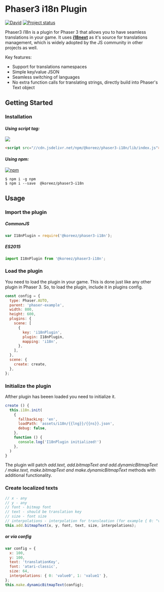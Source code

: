 # Phaser3 i18n Plugin

[![David](https://david-dm.org/koreezgames/phaser3-i18n-plugin.svg)]() [![Project status](https://img.shields.io/badge/status-active-brightgreen.svg)](#status)

Phaser3 i18n is a plugin for Phaser 3 that allows you to have seamless translations in your game. It uses **[i18next](https://github.com/i18next/i18next)** as it's source for translations management, which is widely adopted by the JS community in other projects as well.

Key features:

- Support for translations namespaces
- Simple key/value JSON
- Seamless switching of languages
- No extra function calls for translating strings, directly build into Phaser's Text object

## Getting Started

### Installation

#### **_Using script tag:_**

[![](https://data.jsdelivr.com/v1/package/npm/@koreez/phaser3-i18n/badge?style=rounded)](https://www.jsdelivr.com/package/npm/@koreez/phaser3-i18n/lib/index.js)

```html
<script src="//cdn.jsdelivr.net/npm/@koreez/phaser3-i18n/lib/index.js"></script>
```

#### **_Using npm:_**

[![npm](https://img.shields.io/npm/dt/@koreez/phaser3-i18n.svg)](https://www.npmjs.com/package/@koreez/phaser3-i18n)

```shell
$ npm i -g npm
$ npm i --save  @koreez/phaser3-i18n
```

## Usage

### Import the plugin

##### **_CommonJS_**

```javascript
var I18nPlugin = require('@koreez/phaser3-i18n');
```

##### **_ES2015_**

```javascript
import I18nPlugin from '@koreez/phaser3-i18n';
```

### Load the plugin

You need to load the plugin in your game. This is done just like any other plugin in Phaser 3.
So, to load the plugin, include it in plugins config.

```javascript
const config = {
  type: Phaser.AUTO,
  parent: 'phaser-example',
  width: 800,
  height: 600,
  plugins: {
    scene: [
      {
        key: 'i18nPlugin',
        plugin: I18nPlugin,
        mapping: 'i18n',
      },
    ],
  },
  scene: {
    create: create,
  },
};
```

### Initialize the plugin

Afther plugin has beeen loaded you need to initialize it.

```javascript
create () {
  this.i18n.init(
    {
      fallbackLng: 'en',
      loadPath: 'assets/i18n/{{lng}}/{{ns}}.json',
      debug: false,
    },
    function () {
      console.log('I18nPlugin initialized!')
    },
  )
}
```

The plugin will patch _add.text, add.bitmapText and add.dynamicBitmapText / make.text, make.bitmapText and make.dynamicBitmapText_ methods with additional functionality.

### Create localized texts

```javascript
// x - any
// y - any
// font - bitmap font
// text - should be translation key
// size - font size
// interpolations - interpolation for transleation (for example { 0: "value0", 1: "value1" }), note this is not required parametr
this.add.bitmapText(x, y, font, text, size, interpolations);
```

##### **_or via config_**

```javascript
var config = {
  x: 100,
  y: 100,
  text: 'translationKey',
  font: 'atari-classic',
  size: 64,
  interpolations: { 0: 'value0', 1: 'value1' },
};
this.make.dynamicBitmapText(config);
```
